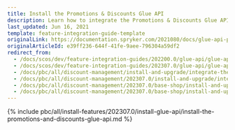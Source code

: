 ```yaml
---
title: Install the Promotions & Discounts Glue API
description: Learn how to integrate the Promotions & Discounts Glue API into a Spryker project.
last_updated: Jun 16, 2021
template: feature-integration-guide-template
originalLink: https://documentation.spryker.com/2021080/docs/glue-api-promotions-discounts-feature-integration
originalArticleId: e39ff236-644f-41fe-9aee-796304a59df2
redirect_from:
  - /docs/scos/dev/feature-integration-guides/202200.0/glue-api/glue-api-promotions-and-discounts-feature-integration.html
  - /docs/scos/dev/feature-integration-guides/202307.0/glue-api/glue-api-promotions-and-discounts-feature-integration.html
  - /docs/pbc/all/discount-management/install-and-upgrade/integrate-the-promotions-and-discounts-glue-api.html
  - /docs/pbc/all/discount-management/202307.0/install-and-upgrade/integrate-the-promotions-and-discounts-glue-api.html  
  - /docs/pbc/all/discount-management/202307.0/base-shop/install-and-upgrade/integrate-the-promotions-and-discounts-glue-api.html
  - /docs/pbc/all/discount-management/202307.0/base-shop/install-and-upgrade/install-the-promotions-and-discounts-glue-api.html
---
```


{% include pbc/all/install-features/202307.0/install-glue-api/install-the-promotions-and-discounts-glue-api.md %} <!-- To edit, see /_includes/pbc/all/install-features/202307.0/install-glue-api/install-the-promotions-and-discounts-glue-api.md -->
